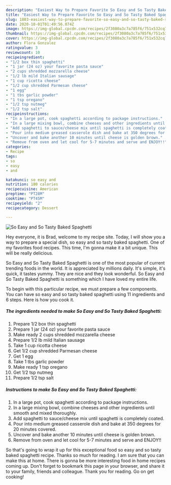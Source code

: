 ```yaml
---
description: "Easiest Way to Prepare Favorite So Easy and So Tasty Baked Spaghetti"
title: "Easiest Way to Prepare Favorite So Easy and So Tasty Baked Spaghetti"
slug: 1803-easiest-way-to-prepare-favorite-so-easy-and-so-tasty-baked-spaghetti
date: 2020-10-01T01:49:56.074Z
image: https://img-global.cpcdn.com/recipes/2f3080a3c7a785f6/751x532cq70/so-easy-and-so-tasty-baked-spaghetti-recipe-main-photo.jpg
thumbnail: https://img-global.cpcdn.com/recipes/2f3080a3c7a785f6/751x532cq70/so-easy-and-so-tasty-baked-spaghetti-recipe-main-photo.jpg
cover: https://img-global.cpcdn.com/recipes/2f3080a3c7a785f6/751x532cq70/so-easy-and-so-tasty-baked-spaghetti-recipe-main-photo.jpg
author: Flora Gonzalez
ratingvalue: 3
reviewcount: 10
recipeingredient:
- "1/2 box thin spaghetti"
- "1 jar (24 oz) your favorite pasta sauce"
- "2 cups shredded mozzarella cheese"
- "1/2 lb mild Italian sausage"
- "1 cup ricotta cheese"
- "1/2 cup shredded Parmesan cheese"
- "1 egg"
- "1 tbs garlic powder"
- "1 tsp oregano"
- "1/2 tsp nutmeg"
- "1/2 tsp salt"
recipeinstructions:
- "In a large pot, cook spaghetti according to package instructions."
- "In a large mixing bowl, combine cheeses and other ingredients until smooth and mixed thoroughly."
- "Add spaghetti to sauce/cheese mix until spaghetti is completely coated."
- "Pour into medium greased casserole dish and bake at 350 degrees for 20 minutes covered."
- "Uncover and bake another 10 minutes until cheese is golden brown."
- "Remove from oven and let cool for 5-7 minutes and serve and ENJOY!!"
categories:
- Recipe
tags:
- so
- easy
- and

katakunci: so easy and 
nutrition: 180 calories
recipecuisine: American
preptime: "PT28M"
cooktime: "PT45M"
recipeyield: "2"
recipecategory: Dessert

---
```



![So Easy and So Tasty Baked Spaghetti](https://img-global.cpcdn.com/recipes/2f3080a3c7a785f6/751x532cq70/so-easy-and-so-tasty-baked-spaghetti-recipe-main-photo.jpg)

Hey everyone, it is Brad, welcome to my recipe site. Today, I will show you a way to prepare a special dish, so easy and so tasty baked spaghetti. One of my favorites food recipes. This time, I'm gonna make it a bit unique. This will be really delicious.



So Easy and So Tasty Baked Spaghetti is one of the most popular of current trending foods in the world. It is appreciated by millions daily. It's simple, it's quick, it tastes yummy. They are nice and they look wonderful. So Easy and So Tasty Baked Spaghetti is something which I have loved my entire life.


To begin with this particular recipe, we must prepare a few components. You can have so easy and so tasty baked spaghetti using 11 ingredients and 6 steps. Here is how you cook it.

<!--inarticleads1-->

##### The ingredients needed to make So Easy and So Tasty Baked Spaghetti:

1. Prepare 1/2 box thin spaghetti
1. Prepare 1 jar (24 oz) your favorite pasta sauce
1. Make ready 2 cups shredded mozzarella cheese
1. Prepare 1/2 lb mild Italian sausage
1. Take 1 cup ricotta cheese
1. Get 1/2 cup shredded Parmesan cheese
1. Get 1 egg
1. Take 1 tbs garlic powder
1. Make ready 1 tsp oregano
1. Get 1/2 tsp nutmeg
1. Prepare 1/2 tsp salt




<!--inarticleads2-->

##### Instructions to make So Easy and So Tasty Baked Spaghetti:

1. In a large pot, cook spaghetti according to package instructions.
1. In a large mixing bowl, combine cheeses and other ingredients until smooth and mixed thoroughly.
1. Add spaghetti to sauce/cheese mix until spaghetti is completely coated.
1. Pour into medium greased casserole dish and bake at 350 degrees for 20 minutes covered.
1. Uncover and bake another 10 minutes until cheese is golden brown.
1. Remove from oven and let cool for 5-7 minutes and serve and ENJOY!!




So that's going to wrap it up for this exceptional food so easy and so tasty baked spaghetti recipe. Thanks so much for reading. I am sure that you can make this at home. There is gonna be more interesting food in home recipes coming up. Don't forget to bookmark this page in your browser, and share it to your family, friends and colleague. Thank you for reading. Go on get cooking!
